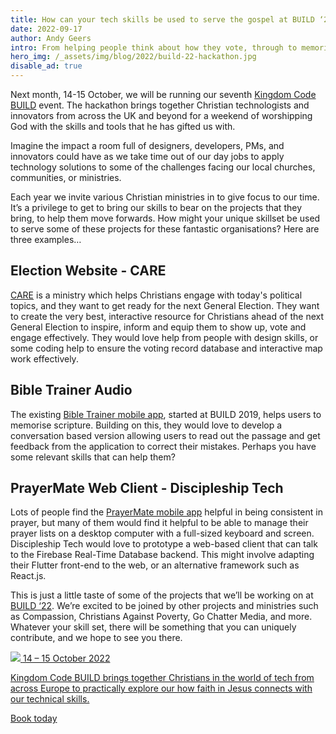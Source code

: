 ```yaml
---
title: How can your tech skills be used to serve the gospel at BUILD ‘22?
date: 2022-09-17
author: Andy Geers
intro: From helping people think about how they vote, through to memorising scripture, or engaging people with child education and sponsorship programs, there are so many different ways your technical skill set can have Kingdom impact this year at BUILD. Andy explains more…
hero_img: /_assets/img/blog/2022/build-22-hackathon.jpg
disable_ad: true
---
```


Next month, 14-15 October, we will be running our seventh <a href="/build">Kingdom Code BUILD</a> event. The hackathon brings together Christian technologists and innovators from across the UK and beyond for a weekend of worshipping God with the skills and tools that he has gifted us with.

Imagine the impact a room full of designers, developers, PMs, and innovators could have as we take time out of our day jobs to apply technology solutions to some of the challenges facing our local churches, communities, or ministries.

Each year we invite various Christian ministries in to give focus to our time. It’s a privilege to get to bring our skills to bear on the projects that they bring, to help them move forwards. How might your unique skillset be used to serve some of these projects for these fantastic organisations? Here are three examples…

## Election Website - CARE

<a href="https://care.org.uk/" target="_blank" rel="noopener">CARE</a> is a ministry which helps Christians engage with today's political topics, and they want to get ready for the next General Election. They want to create the very best, interactive resource for Christians ahead of the next General Election to inspire, inform and equip them to show up, vote and engage effectively. They would love help from people with design skills, or some coding help to ensure the voting record database and interactive map work effectively.

## Bible Trainer Audio

The existing <a href="https://www.bibletrainer.co.uk/" target="_blank" rel="noopener">Bible Trainer mobile app</a>, started at BUILD 2019, helps users to memorise scripture. Building on this, they would love to develop a conversation based version allowing users to read out the passage and get feedback from the application to correct their mistakes. Perhaps you have some relevant skills that can help them?

## PrayerMate Web Client - Discipleship Tech

Lots of people find the <a href="https://www.prayermate.net/app" target="_blank" rel="noopener">PrayerMate mobile app</a> helpful in being consistent in prayer, but many of them would find it helpful to be able to manage their prayer lists on a desktop computer with a full-sized keyboard and screen. Discipleship Tech would love to prototype a web-based client that can talk to the Firebase Real-Time Database backend. This might involve adapting their Flutter front-end to the web, or an alternative framework such as React.js.

This is just a little taste of some of the projects that we’ll be working on at [BUILD ‘22](/build). We’re excited to be joined by other projects and ministries such as Compassion, Christians Against Poverty, Go Chatter Media, and more. Whatever your skill set, there will be something that you can uniquely contribute, and we hope to see you there.

<section class="promo promo--build">

<a class="promo__content no-underline" href="/build">

  <img class="promo__content__logo" src="/_assets/misc/build.svg" />

  <date class="font-bold mb-4">
      14 – 15 October 2022
  </date>

  <p>
    Kingdom Code BUILD brings together Christians in the world of tech from across Europe to practically explore our how faith in Jesus connects with our technical skills.
  </p>

  <p class="mt-4">
    <span class="promo__content__button">
      Book today
    </span>
  </p>

</a>
</section>
